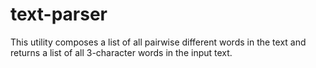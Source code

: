 # text-parser
This utility composes a list of all pairwise different words in the text and returns a list of all 3-character words in the input text.

